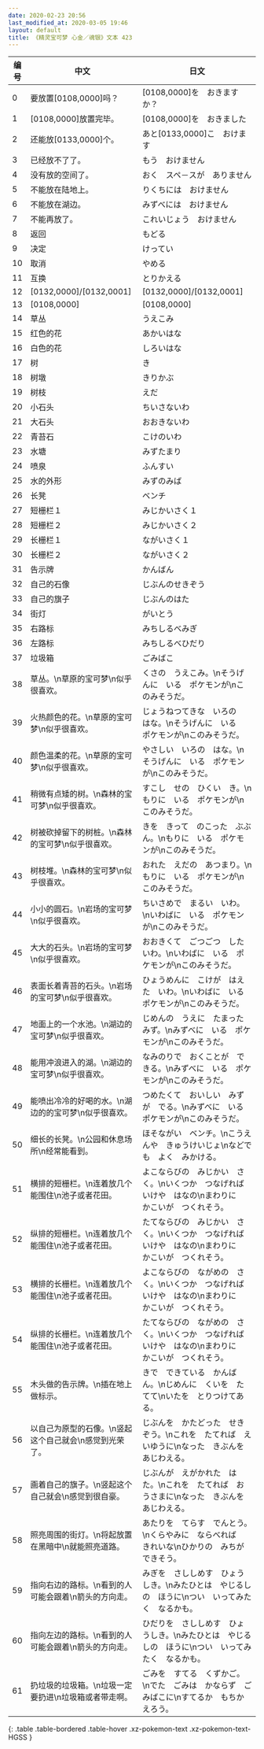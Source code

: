 ```yaml
---
date: 2020-02-23 20:56
last_modified_at: 2020-03-05 19:46
layout: default
title: 《精灵宝可梦 心金／魂银》文本 423
---
```

| 编号 | 中文 | 日文 |
| ---- | ---- | ---- |
| 0 | 要放置[0108,0000]吗？ | [0108,0000]を　おきますか？ |
| 1 | [0108,0000]放置完毕。 | [0108,0000]を　おきました |
| 2 | 还能放[0133,0000]个。 | あと[0133,0000]こ　おけます |
| 3 | 已经放不了了。 | もう　おけません |
| 4 | 没有放的空间了。 | おく　スペ－スが　ありません |
| 5 | 不能放在陆地上。 | りくちには　おけません |
| 6 | 不能放在湖边。 | みずべには　おけません |
| 7 | 不能再放了。 | これいじょう　おけません |
| 8 | 返回 | もどる |
| 9 | 决定 | けってい |
| 10 | 取消 | やめる |
| 11 | 互换 | とりかえる |
| 12 | [0132,0000]/[0132,0001] | [0132,0000]/[0132,0001] |
| 13 | [0108,0000] | [0108,0000] |
| 14 | 草丛 | うえこみ |
| 15 | 红色的花 | あかいはな |
| 16 | 白色的花 | しろいはな |
| 17 | 树 | き |
| 18 | 树墩 | きりかぶ |
| 19 | 树枝 | えだ |
| 20 | 小石头 | ちいさないわ |
| 21 | 大石头 | おおきないわ |
| 22 | 青苔石 | こけのいわ |
| 23 | 水塘 | みずたまり |
| 24 | 喷泉 | ふんすい |
| 25 | 水的外形 | みずのみば |
| 26 | 长凳 | ベンチ |
| 27 | 短栅栏１ | みじかいさく１ |
| 28 | 短栅栏２ | みじかいさく２ |
| 29 | 长栅栏１ | ながいさく１ |
| 30 | 长栅栏２ | ながいさく２ |
| 31 | 告示牌 | かんばん |
| 32 | 自己的石像 | じぶんのせきぞう |
| 33 | 自己的旗子 | じぶんのはた |
| 34 | 街灯 | がいとう |
| 35 | 右路标 | みちしるべみぎ |
| 36 | 左路标 | みちしるべひだり |
| 37 | 垃圾箱 | ごみばこ |
| 38 | 草丛。\n草原的宝可梦\n似乎很喜欢。 | くさの　うえこみ。\nそうげんに　いる　ポケモンが\nこのみそうだ。 |
| 39 | 火热颜色的花。\n草原的宝可梦\n似乎很喜欢。 | じょうねつてきな　いろの　はな。\nそうげんに　いる　ポケモンが\nこのみそうだ。 |
| 40 | 颜色温柔的花。\n草原的宝可梦\n似乎很喜欢。 | やさしい　いろの　はな。\nそうげんに　いる　ポケモンが\nこのみそうだ。 |
| 41 | 稍微有点矮的树。\n森林的宝可梦\n似乎很喜欢。 | すこし　せの　ひくい　き。\nもりに　いる　ポケモンが\nこのみそうだ。 |
| 42 | 树被砍掉留下的树桩。\n森林的宝可梦\n似乎很喜欢。 | きを　きって　のこった　ぶぶん。\nもりに　いる　ポケモンが\nこのみそうだ。 |
| 43 | 树枝堆。\n森林的宝可梦\n似乎很喜欢。 | おれた　えだの　あつまり。\nもりに　いる　ポケモンが\nこのみそうだ。 |
| 44 | 小小的圆石。\n岩场的宝可梦\n似乎很喜欢。 | ちいさめで　まるい　いわ。\nいわばに　いる　ポケモンが\nこのみそうだ。 |
| 45 | 大大的石头。\n岩场的宝可梦\n似乎很喜欢。 | おおきくて　ごつごつ　した　いわ。\nいわばに　いる　ポケモンが\nこのみそうだ。 |
| 46 | 表面长着青苔的石头。\n岩场的宝可梦\n似乎很喜欢。 | ひょうめんに　こけが　はえた　いわ。\nいわばに　いる　ポケモンが\nこのみそうだ。 |
| 47 | 地面上的一个水池。\n湖边的宝可梦\n似乎很喜欢。 | じめんの　うえに　たまった　みず。\nみずべに　いる　ポケモンが\nこのみそうだ。 |
| 48 | 能用冲浪进入的湖。\n湖边的宝可梦\n似乎很喜欢。 | なみのりで　おくことが　できる。\nみずべに　いる　ポケモンが\nこのみそうだ。 |
| 49 | 能喷出冷冷的好喝的水。\n湖边的的宝可梦\n似乎很喜欢。 | つめたくて　おいしい　みずが　でる。\nみずべに　いる　ポケモンが\nこのみそうだ。 |
| 50 | 细长的长凳。\n公园和休息场所\n经常能看到。 | ほそながい　ベンチ。\nこうえんや　きゅうけいじょ\nなどでも　よく　みかける。 |
| 51 | 横排的短栅栏。\n连着放几个能围住\n池子或者花田。 | よこならびの　みじかい　さく。\nいくつか　つなげれば　いけや　はなの\nまわりに　かこいが　つくれそう。 |
| 52 | 纵排的短栅栏。\n连着放几个能围住\n池子或者花田。 | たてならびの　みじかい　さく。\nいくつか　つなげれば　いけや　はなの\nまわりに　かこいが　つくれそう。 |
| 53 | 横排的长栅栏。\n连着放几个能围住\n池子或者花田。 | よこならびの　ながめの　さく。\nいくつか　つなげれば　いけや　はなの\nまわりに　かこいが　つくれそう。 |
| 54 | 纵排的长栅栏。\n连着放几个能围住\n池子或者花田。 | たてならびの　ながめの　さく。\nいくつか　つなげれば　いけや　はなの\nまわりに　かこいが　つくれそう。 |
| 55 | 木头做的告示牌。\n插在地上做标示。 | きで　できている　かんばん。\nじめんに　くいを　たてて\nいたを　とりつけてある。 |
| 56 | 以自己为原型的石像。\n竖起这个自己就会\n感觉到光荣了。 | じぶんを　かたどった　せきぞう。\nこれを　たてれば　えいゆうに\nなった　きぶんを　あじわえる。 |
| 57 | 画着自己的旗子。\n竖起这个自己就会\n感觉到很自豪。 | じぶんが　えがかれた　はた。\nこれを　たてれば　おうさまに\nなった　きぶんを　あじわえる。 |
| 58 | 照亮周围的街灯。\n将起放置在黑暗中\n就能照亮道路。 | あたりを　てらす　でんとう。\nくらやみに　ならべれば　きれいな\nひかりの　みちが　できそう。 |
| 59 | 指向右边的路标。\n看到的人可能会跟着\n箭头的方向走。 | みぎを　さししめす　ひょうしき。\nみたひとは　やじるしの　ほうに\nつい　いってみたく　なるかも。 |
| 60 | 指向左边的路标。\n看到的人可能会跟着\n箭头的方向走。 | ひだりを　さししめす　ひょうしき。\nみたひとは　やじるしの　ほうに\nつい　いってみたく　なるかも。 |
| 61 | 扔垃圾的垃圾箱。\n垃圾一定要扔进\n垃圾箱或者带走啊。 | ごみを　すてる　くずかご。\nでた　ごみは　かならず　ごみばこに\nすてるか　もちかえろう。 |
{: .table .table-bordered .table-hover .xz-pokemon-text .xz-pokemon-text-HGSS }